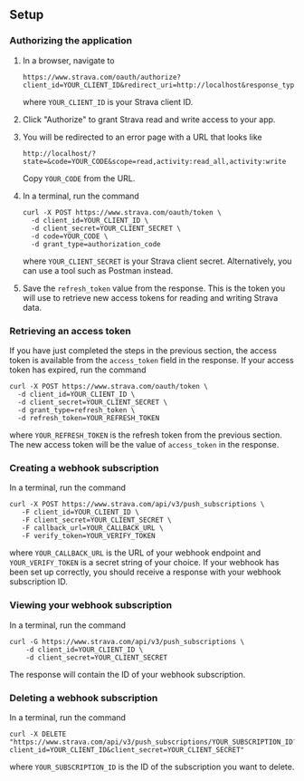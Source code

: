 ## Setup

### Authorizing the application

1. In a browser, navigate to 
    ```
    https://www.strava.com/oauth/authorize?client_id=YOUR_CLIENT_ID&redirect_uri=http://localhost&response_type=code&scope=activity:read,activity:read_all,activity:write
    ```
    where `YOUR_CLIENT_ID` is your Strava client ID.

2. Click "Authorize" to grant Strava read and write access to your app.

3. You will be redirected to an error page with a URL that looks like
    ```
    http://localhost/?state=&code=YOUR_CODE&scope=read,activity:read_all,activity:write
    ```
    Copy `YOUR_CODE` from the URL.

4. In a terminal, run the command
    ```
    curl -X POST https://www.strava.com/oauth/token \
      -d client_id=YOUR_CLIENT_ID \
      -d client_secret=YOUR_CLIENT_SECRET \
      -d code=YOUR_CODE \
      -d grant_type=authorization_code
    ```
    where `YOUR_CLIENT_SECRET` is your Strava client secret. Alternatively, you can use a tool such as Postman instead.

5. Save the `refresh_token` value from the response. This is the token you will use to retrieve new access tokens for reading and writing Strava data.

### Retrieving an access token

If you have just completed the steps in the previous section, the access token is available from the `access_token` field in the response. If your access token has expired, run the command

```
curl -X POST https://www.strava.com/oauth/token \
  -d client_id=YOUR_CLIENT_ID \
  -d client_secret=YOUR_CLIENT_SECRET \
  -d grant_type=refresh_token \
  -d refresh_token=YOUR_REFRESH_TOKEN
```

where `YOUR_REFRESH_TOKEN` is the refresh token from the previous section. The new access token will be the value of `access_token` in the response.

### Creating a webhook subscription

In a terminal, run the command
```
curl -X POST https://www.strava.com/api/v3/push_subscriptions \
   -F client_id=YOUR_CLIENT_ID \
   -F client_secret=YOUR_CLIENT_SECRET \
   -F callback_url=YOUR_CALLBACK_URL \
   -F verify_token=YOUR_VERIFY_TOKEN
```
where `YOUR_CALLBACK_URL` is the URL of your webhook endpoint and `YOUR_VERIFY_TOKEN` is a secret string of your choice. If your webhook has been set up correctly, you should receive a response with your webhook subscription ID.

### Viewing your webhook subscription

In a terminal, run the command
```
curl -G https://www.strava.com/api/v3/push_subscriptions \
    -d client_id=YOUR_CLIENT_ID \
    -d client_secret=YOUR_CLIENT_SECRET
```

The response will contain the ID of your webhook subscription.

### Deleting a webhook subscription

In a terminal, run the command
```
curl -X DELETE "https://www.strava.com/api/v3/push_subscriptions/YOUR_SUBSCRIPTION_ID?client_id=YOUR_CLIENT_ID&client_secret=YOUR_CLIENT_SECRET"
```
where `YOUR_SUBSCRIPTION_ID` is the ID of the subscription you want to delete.
